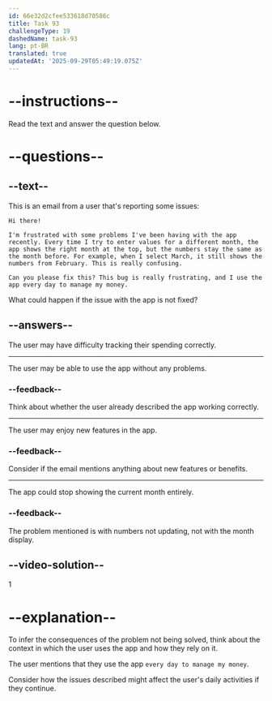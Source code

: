 ```yaml
---
id: 66e32d2cfee533618d70586c
title: Task 93
challengeType: 19
dashedName: task-93
lang: pt-BR
translated: true
updatedAt: '2025-09-29T05:49:19.075Z'
---
```


<!--READING-->

# --instructions--

Read the text and answer the question below.

# --questions--

## --text--

This is an email from a user that's reporting some issues:

`Hi there!`

`I'm frustrated with some problems I've been having with the app recently. Every time I try to enter values for a different month, the app shows the right month at the top, but the numbers stay the same as the month before. For example, when I select March, it still shows the numbers from February. This is really confusing.`

`Can you please fix this? This bug is really frustrating, and I use the app every day to manage my money.`

What could happen if the issue with the app is not fixed?

## --answers--

The user may have difficulty tracking their spending correctly.

---

The user may be able to use the app without any problems.

### --feedback--

Think about whether the user already described the app working correctly.

---

The user may enjoy new features in the app.

### --feedback--

Consider if the email mentions anything about new features or benefits.

---

The app could stop showing the current month entirely.

### --feedback--

The problem mentioned is with numbers not updating, not with the month display.

## --video-solution--

1

# --explanation--

To infer the consequences of the problem not being solved, think about the context in which the user uses the app and how they rely on it. 

The user mentions that they use the app `every day to manage my money`. 

Consider how the issues described might affect the user's daily activities if they continue.

